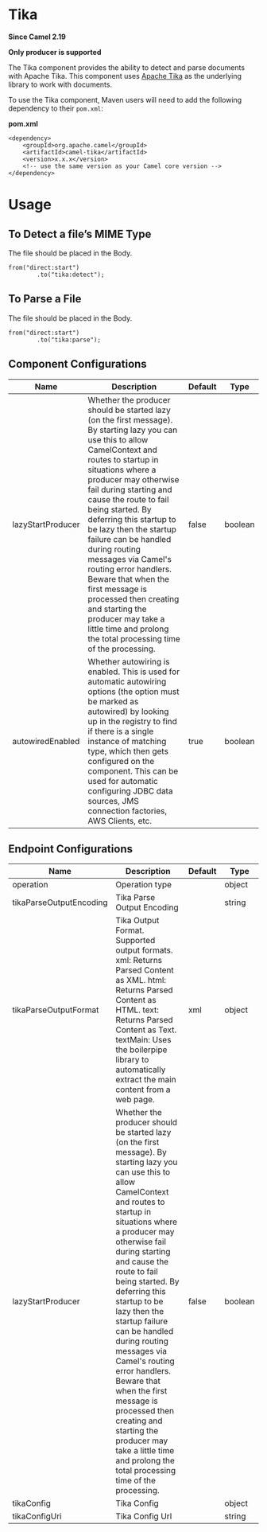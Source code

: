 # Tika

**Since Camel 2.19**

**Only producer is supported**

The Tika component provides the ability to detect and parse documents
with Apache Tika. This component uses [Apache
Tika](https://tika.apache.org/) as the underlying library to work with
documents.

To use the Tika component, Maven users will need to add the following
dependency to their `pom.xml`:

**pom.xml**

    <dependency>
        <groupId>org.apache.camel</groupId>
        <artifactId>camel-tika</artifactId>
        <version>x.x.x</version>
        <!-- use the same version as your Camel core version -->
    </dependency>

# Usage

## To Detect a file’s MIME Type

The file should be placed in the Body.

    from("direct:start")
            .to("tika:detect");

## To Parse a File

The file should be placed in the Body.

    from("direct:start")
            .to("tika:parse");

## Component Configurations

  
|Name|Description|Default|Type|
|---|---|---|---|
|lazyStartProducer|Whether the producer should be started lazy (on the first message). By starting lazy you can use this to allow CamelContext and routes to startup in situations where a producer may otherwise fail during starting and cause the route to fail being started. By deferring this startup to be lazy then the startup failure can be handled during routing messages via Camel's routing error handlers. Beware that when the first message is processed then creating and starting the producer may take a little time and prolong the total processing time of the processing.|false|boolean|
|autowiredEnabled|Whether autowiring is enabled. This is used for automatic autowiring options (the option must be marked as autowired) by looking up in the registry to find if there is a single instance of matching type, which then gets configured on the component. This can be used for automatic configuring JDBC data sources, JMS connection factories, AWS Clients, etc.|true|boolean|

## Endpoint Configurations

  
|Name|Description|Default|Type|
|---|---|---|---|
|operation|Operation type||object|
|tikaParseOutputEncoding|Tika Parse Output Encoding||string|
|tikaParseOutputFormat|Tika Output Format. Supported output formats. xml: Returns Parsed Content as XML. html: Returns Parsed Content as HTML. text: Returns Parsed Content as Text. textMain: Uses the boilerpipe library to automatically extract the main content from a web page.|xml|object|
|lazyStartProducer|Whether the producer should be started lazy (on the first message). By starting lazy you can use this to allow CamelContext and routes to startup in situations where a producer may otherwise fail during starting and cause the route to fail being started. By deferring this startup to be lazy then the startup failure can be handled during routing messages via Camel's routing error handlers. Beware that when the first message is processed then creating and starting the producer may take a little time and prolong the total processing time of the processing.|false|boolean|
|tikaConfig|Tika Config||object|
|tikaConfigUri|Tika Config Url||string|
